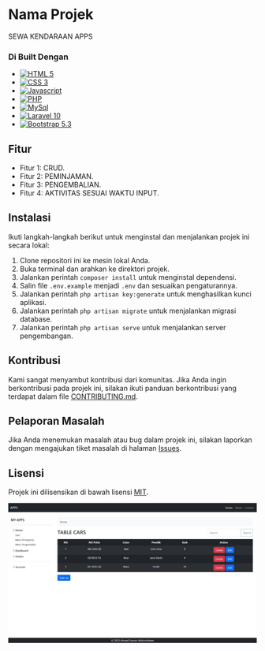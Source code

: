 # Nama Projek

SEWA KENDARAAN APPS

### Di Built Dengan
* [![HTML 5][html]][html-url]
* [![CSS 3][css]][css-url]
* [![Javascript][Javascript]][js-url]
* [![PHP][php]][php-url]
* [![MySql][mysql]][mysql-url]
* [![Laravel 10][laravel]][laravel-url]
* [![Bootstrap 5.3][bootstrap]][bootstrap-url]

[bootstrap]: https://img.shields.io/badge/Bootstrap-7952B3?style=for-the-badge&logo=bootstrap&logoColor=white
[bootstrap-url]: https://bootstrap.com/

[laravel]: https://img.shields.io/badge/Laravel-FF2D20?style=for-the-badge&logo=laravel&logoColor=white
[laravel-url]: https://laravel.com/

[html]: https://img.shields.io/badge/HTML-DD4B24?style=for-the-badge&logo=html5&logoColor=white
[html-url]: https://html.com/

[css]: https://img.shields.io/badge/CSS-1572B6?style=for-the-badge&logo=css3&logoColor=WHITE
[css-url]: https://css.com/

[Javascript]: https://img.shields.io/badge/Javascript-F7DF1E?style=for-the-badge&logo=javascript&logoColor=black
[js-url]: https://javascript.com

[php]: https://img.shields.io/badge/PHP-777BB4?style=for-the-badge&logo=php&logoColor=white
[php-url]: https://php.com/

[mysql]: https://img.shields.io/badge/MySql-4479A1?style=for-the-badge&logo=mysql&logoColor=white
[mysql-url]: https://mysql.com/
## Fitur

- Fitur 1: CRUD.
- Fitur 2: PEMINJAMAN.
- Fitur 3: PENGEMBALIAN.
- Fitur 4: AKTIVITAS SESUAI WAKTU INPUT.


## Instalasi

Ikuti langkah-langkah berikut untuk menginstal dan menjalankan projek ini secara lokal:

1. Clone repositori ini ke mesin lokal Anda.
2. Buka terminal dan arahkan ke direktori projek.
3. Jalankan perintah `composer install` untuk menginstal dependensi.
4. Salin file `.env.example` menjadi `.env` dan sesuaikan pengaturannya.
5. Jalankan perintah `php artisan key:generate` untuk menghasilkan kunci aplikasi.
6. Jalankan perintah `php artisan migrate` untuk menjalankan migrasi database.
7. Jalankan perintah `php artisan serve` untuk menjalankan server pengembangan.



## Kontribusi

Kami sangat menyambut kontribusi dari komunitas. Jika Anda ingin berkontribusi pada projek ini, silakan ikuti panduan berkontribusi yang terdapat dalam file [CONTRIBUTING.md](CONTRIBUTING.md).

## Pelaporan Masalah

Jika Anda menemukan masalah atau bug dalam projek ini, silakan laporkan dengan mengajukan tiket masalah di halaman [Issues](https://github.com/vwzn/uts-web/issues).

## Lisensi

Projek ini dilisensikan di bawah lisensi [MIT](LICENSE).

![Tampilan Awal](/public/images/home.jpg)
